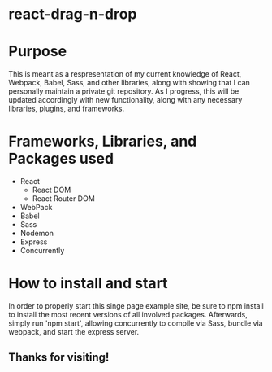 # react-drag-n-drop

# Purpose
This is meant as a respresentation of my current knowledge of React, Webpack, Babel, Sass, and other libraries, along with showing that I can personally maintain a private git repository. As I progress, this will be updated accordingly with new functionality, along with any necessary libraries, plugins, and frameworks. 

# Frameworks, Libraries, and Packages used
- React
  - React DOM
  - React Router DOM
- WebPack
- Babel
- Sass
- Nodemon
- Express
- Concurrently

# How to install and start
In order to properly start this singe page example site, be sure to npm install to install the most recent versions of all involved packages. Afterwards, simply run 'npm start', allowing concurrently to compile via Sass, bundle via webpack, and start the express server.

## Thanks for visiting!
